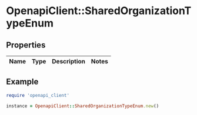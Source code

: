 # OpenapiClient::SharedOrganizationTypeEnum

## Properties

| Name | Type | Description | Notes |
| ---- | ---- | ----------- | ----- |

## Example

```ruby
require 'openapi_client'

instance = OpenapiClient::SharedOrganizationTypeEnum.new()
```

